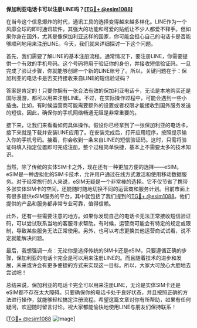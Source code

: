 **保加利亚电话卡可以注册LINE吗？[[TG💪+ @esim1088](https://t.me/s/esim1088)]**

在当今这个信息爆炸的时代，通讯工具的选择变得越来越多样化。LINE作为一个风靡全球的即时通讯软件，其强大的功能和可爱的贴纸让不少人都爱不释手。但如果你身在国外，尤其是像保加利亚这样的国家，你可能会担心自己的电话卡是否能够顺利地用来注册LINE。今天，我们就来详细探讨一下这个问题。

首先，我们需要了解LINE的基本注册流程。通常情况下，要注册LINE，你需要提供一个有效的手机号码。这个号码将用于验证你的身份，并接收短信验证码。一旦完成了验证步骤，你就能够创建一个新的LINE账号了。所以，关键问题在于：保加利亚的电话卡是否支持接收来自LINE的短信验证码？

答案是肯定的！只要你拥有一张合法有效的保加利亚电话卡，无论是本地购买还是国际漫游，都可以用来注册LINE。不过，在实际操作过程中，可能会遇到一些小插曲。比如，有时候运营商可能需要额外的设置或者权限才能接收到国外服务发送的短信。因此，确保你的手机网络畅通无阻是非常重要的。

接下来，让我们来看看如何具体操作。假设你已经拿到了一张保加利亚的电话卡，接下来就是下载并安装LINE应用了。在安装完成后，打开应用程序，按照提示输入你的手机号码。接着，你会收到一条来自LINE的短信验证码。这时，只需将验证码填入指定位置即可完成注册。整个过程简单快捷，基本上不需要太多的技术知识。

当然，除了传统的实体SIM卡之外，现在还有一种更加方便的选择——eSIM。eSIM是一种虚拟化的SIM卡技术，允许用户通过在线方式激活和使用移动数据服务。对于经常旅行的人来说，eSIM无疑是一个非常棒的选择。它不仅节省了携带多张实体SIM卡的空间，还能随时随地切换不同的运营商和服务计划。目前市面上有很多提供eSIM服务的平台，其中就包括了我们提到的[TG💪+ @esim1088](https://t.me/s/esim1088)。他们提供的产品和服务都非常专业可靠，值得信赖。

此外，还有一些需要注意的地方。如果你发现自己的电话卡无法正常接收短信验证码，可以尝试联系当地的客服寻求帮助。有时候，运营商可能会有特定的规定或限制，导致某些服务无法正常使用。另外，也可以考虑更换其他运营商试试看，说不定就能解决问题。

最后，我想强调一点：无论你是选择传统的SIM卡还是eSIM，只要遵循正确的步骤，保加利亚的电话卡完全是可以用来注册LINE的。而且随着技术的进步和发展，未来或许会有更多便捷的方式来实现这一目标。所以，大家大可放心大胆地去尝试吧！

总结来说，保加利亚的电话卡完全可以用来注册LINE，无论是实体SIM卡还是eSIM都不存在太大障碍。只要确保你的电话卡处于良好状态，并且按照正确的方法进行操作，就能够轻松搞定注册流程。希望这篇文章对你有所帮助，如果有任何疑问，欢迎随时留言讨论。祝大家都能愉快地使用LINE与朋友们保持联系！

[[TG💪+ @esim1088](https://t.me/s/esim1088) ![Image](https://i.postimg.cc/4NQfJmqS/Snipaste-2025-05-13-00-14-12.png)]